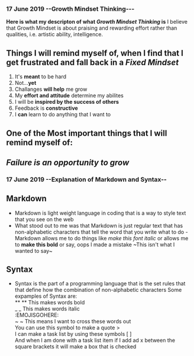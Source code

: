 ### 17 June 2019 --Growth Mindset Thinking---
**Here is what my descripton of what _Growth Mindset Thinking_ is**
I believe that Growth Mindset is about praising and rewarding effort rather than qualities, i.e. artistic ability, intelligence.

## Things I will remind myself of, when I find that I get frustrated and fall back in a _Fixed Mindset_
1. It's **meant** to be hard
2. Not...**yet**
3. Challanges **will help** me grow
4. My **effort and attitude** determine my abilites
5. I will be **inspired by the success of others**
6. Feedback is **constructive**
7. I **can** learn to do anything that I want to

## One of the **Most** important things that I will remind myself of:
## _Failure is an opportunity to grow_

### 17 June 2019 --Explanation of Markdown and Syntax--

## Markdown

- Markdown is light weight language in coding that is a way to style text that you see on the web
- What stood out to me was that Markdown is just regular text that has non-alphabetic characters that tell the word that you write what to do
-Markdown allows me to do things like _make this font italic_ or allows me to **make this bold** or say, oops I made a mistake ~This isn't what I wanted to say~ 

## Syntax

- Syntax is the part of a programming language that is the set rules that that define how the combination of non-alphabetic characters 
Some expamples of Syntax are:   
** ** This makes words bold  
_ _ This makes words italic    
:EMOJISGOHERE:   
~ ~ This means I want to cross these words out   
You can use this symbol to make a quote >   
I can make a task list by using these symbols [  ]   
And when I am done with a task list item if I add ad x between the square brackets it will make a box that is checked   
